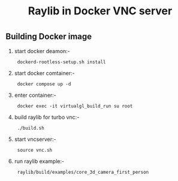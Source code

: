 <h1 align="center">
Raylib in Docker VNC server
<h1/>

Building Docker image
---------------------
1. start docker deamon:-

        dockerd-rootless-setup.sh install

2. start docker comtainer:-

        docker compose up -d

3. enter container:-

        docker exec -it virtualgl_build_run su root

4. build raylib for turbo vnc:-

        ./build.sh

5. start vncserver:-

        source vnc.sh

6. run raylib example:-

        raylib/build/examples/core_3d_camera_first_person

